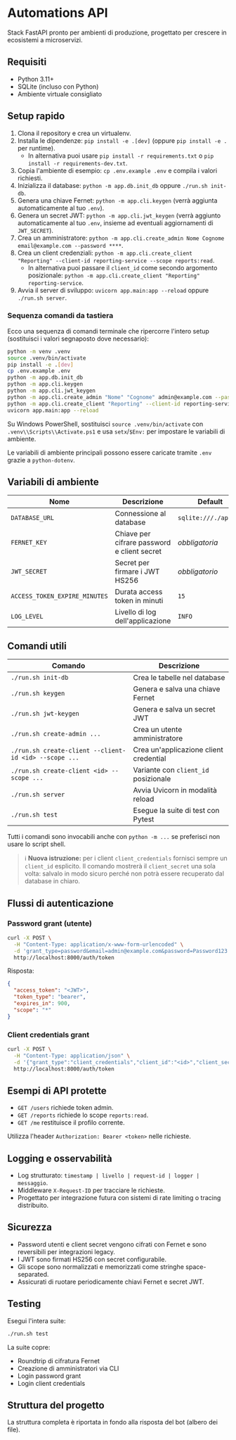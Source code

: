 # Automations API

Stack FastAPI pronto per ambienti di produzione, progettato per crescere in ecosistemi a microservizi.

## Requisiti

- Python 3.11+
- SQLite (incluso con Python)
- Ambiente virtuale consigliato

## Setup rapido

1. Clona il repository e crea un virtualenv.
2. Installa le dipendenze: `pip install -e .[dev]` (oppure `pip install -e .` per runtime).
   - In alternativa puoi usare `pip install -r requirements.txt` o `pip install -r requirements-dev.txt`.
3. Copia l'ambiente di esempio: `cp .env.example .env` e compila i valori richiesti.
4. Inizializza il database: `python -m app.db.init_db` oppure `./run.sh init-db`.
5. Genera una chiave Fernet: `python -m app.cli.keygen` (verrà aggiunta automaticamente al tuo `.env`).
6. Genera un secret JWT: `python -m app.cli.jwt_keygen` (verrà aggiunto automaticamente al tuo `.env`, insieme ad eventuali aggiornamenti di `JWT_SECRET`).
7. Crea un amministratore: `python -m app.cli.create_admin Nome Cognome email@example.com --password ****`.
8. Crea un client credenziali: `python -m app.cli.create_client "Reporting" --client-id reporting-service --scope reports:read`.
   - In alternativa puoi passare il `client_id` come secondo argomento posizionale: `python -m app.cli.create_client "Reporting" reporting-service`.
9. Avvia il server di sviluppo: `uvicorn app.main:app --reload` oppure `./run.sh server`.

### Sequenza comandi da tastiera

Ecco una sequenza di comandi terminale che ripercorre l'intero setup (sostituisci i valori segnaposto dove necessario):

```bash
python -m venv .venv
source .venv/bin/activate
pip install -e .[dev]
cp .env.example .env
python -m app.db.init_db
python -m app.cli.keygen
python -m app.cli.jwt_keygen
python -m app.cli.create_admin "Nome" "Cognome" admin@example.com --password "Password123" --scopes "*"
python -m app.cli.create_client "Reporting" --client-id reporting-service --scope "reports:read"
uvicorn app.main:app --reload
```

Su Windows PowerShell, sostituisci `source .venv/bin/activate` con `.venv\\Scripts\\Activate.ps1` e usa `setx`/`$Env:` per impostare le variabili di ambiente.

Le variabili di ambiente principali possono essere caricate tramite `.env` grazie a `python-dotenv`.

## Variabili di ambiente

| Nome | Descrizione | Default |
| ---- | ----------- | ------- |
| `DATABASE_URL` | Connessione al database | `sqlite:///./app.db` |
| `FERNET_KEY` | Chiave per cifrare password e client secret | _obbligatoria_ |
| `JWT_SECRET` | Secret per firmare i JWT HS256 | _obbligatorio_ |
| `ACCESS_TOKEN_EXPIRE_MINUTES` | Durata access token in minuti | `15` |
| `LOG_LEVEL` | Livello di log dell'applicazione | `INFO` |

## Comandi utili

| Comando | Descrizione |
| ------- | ----------- |
| `./run.sh init-db` | Crea le tabelle nel database |
| `./run.sh keygen` | Genera e salva una chiave Fernet |
| `./run.sh jwt-keygen` | Genera e salva un secret JWT |
| `./run.sh create-admin ...` | Crea un utente amministratore |
| `./run.sh create-client --client-id <id> --scope ...` | Crea un'applicazione client credential |
| `./run.sh create-client <id> --scope ...` | Variante con `client_id` posizionale |
| `./run.sh server` | Avvia Uvicorn in modalità reload |
| `./run.sh test` | Esegue la suite di test con Pytest |

Tutti i comandi sono invocabili anche con `python -m ...` se preferisci non usare lo script shell.

> ℹ️ **Nuova istruzione:** per i client `client_credentials` fornisci sempre un `client_id` esplicito.
> Il comando mostrerà il `client_secret` una sola volta: salvalo in modo sicuro perché
> non potrà essere recuperato dal database in chiaro.

## Flussi di autenticazione

### Password grant (utente)

```bash
curl -X POST \
  -H "Content-Type: application/x-www-form-urlencoded" \
  -d 'grant_type=password&email=admin@example.com&password=Password123' \
  http://localhost:8000/auth/token
```

Risposta:

```json
{
  "access_token": "<JWT>",
  "token_type": "bearer",
  "expires_in": 900,
  "scope": "*"
}
```

### Client credentials grant

```bash
curl -X POST \
  -H "Content-Type: application/json" \
  -d '{"grant_type":"client_credentials","client_id":"<id>","client_secret":"<secret>"}' \
  http://localhost:8000/auth/token
```

## Esempi di API protette

- `GET /users` richiede token admin.
- `GET /reports` richiede lo scope `reports:read`.
- `GET /me` restituisce il profilo corrente.

Utilizza l'header `Authorization: Bearer <token>` nelle richieste.

## Logging e osservabilità

- Log strutturato: `timestamp | livello | request-id | logger | messaggio`.
- Middleware `X-Request-ID` per tracciare le richieste.
- Progettato per integrazione futura con sistemi di rate limiting o tracing distribuito.

## Sicurezza

- Password utenti e client secret vengono cifrati con Fernet e sono reversibili per integrazioni legacy.
- I JWT sono firmati HS256 con secret configurabile.
- Gli scope sono normalizzati e memorizzati come stringhe space-separated.
- Assicurati di ruotare periodicamente chiavi Fernet e secret JWT.

## Testing

Esegui l'intera suite:

```bash
./run.sh test
```

La suite copre:

- Roundtrip di cifratura Fernet
- Creazione di amministratori via CLI
- Login password grant
- Login client credentials

## Struttura del progetto

La struttura completa è riportata in fondo alla risposta del bot (albero dei file).
